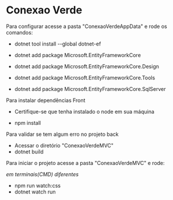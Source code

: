# Conexao Verde

Para configurar acesse a pasta "ConexaoVerdeAppData" e rode os comandos: 

 - dotnet tool install --global dotnet-ef
 
 - dotnet add package Microsoft.EntityFrameworkCore 

 - dotnet add package Microsoft.EntityFrameworkCore.Design

 - dotnet add package Microsoft.EntityFrameworkCore.Tools

 - dotnet add package Microsoft.EntityFrameworkCore.SqlServer

Para instalar dependências Front 
- Certifique-se que tenha instalado o node em sua máquina

- npm install

Para validar se tem algum erro no projeto back 
- Acessar o diretório "ConexaoVerdeMVC"
- dotnet build

Para iniciar o projeto acesse a pasta "ConexaoVerdeMVC" e rode:

 *em terminais(CMD) diferentes*
 - npm run watch:css
 - dotnet watch run

